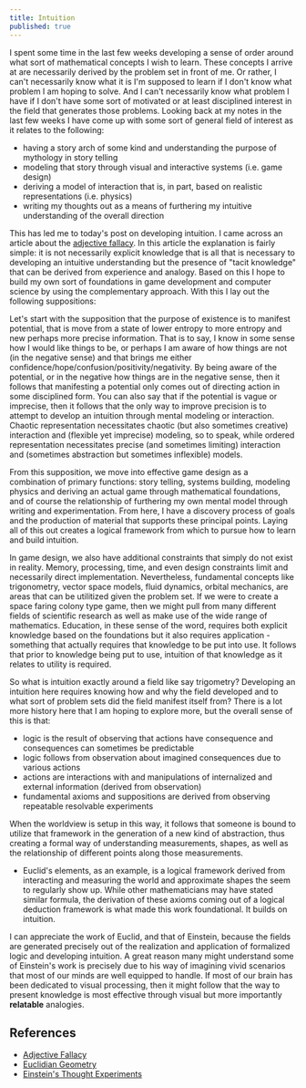 ```yaml
---
title: Intuition
published: true
---
```


I spent some time in the last few weeks developing a sense of order around what sort of mathematical concepts I wish to learn. These concepts I arrive at are necessarily derived by the problem set in front of me. Or rather, I can't necessarily know what it is I'm supposed to learn if I don't know what problem I am hoping to solve. And I can't necessarily know what problem I have if I don't have some sort of motivated or at least disciplined interest in the field that generates those problems. Looking back at my notes in the last few weeks I have come up with some sort of general field of interest as it relates to the following:

* having a story arch of some kind and understanding the purpose of mythology in story telling
* modeling that story through visual and interactive systems (i.e. game design)
* deriving a model of interaction that is, in part, based on realistic representations (i.e. physics)
* writing my thoughts out as a means of furthering my intuitive understanding of the overall direction

This has led me to today's post on developing intuition. I came across an article about the [adjective fallacy](https://betterexplained.com/articles/adjective-fallacy). In this article the explanation is fairly simple: it is not necessarily explicit knowledge that is all that is necessary to developing an intuitive understanding but the presence of "tacit knowledge" that can be derived from experience and analogy. Based on this I hope to build my own sort of foundations in game development and computer science by using the complementary approach. With this I lay out the following suppositions:

Let's start with the supposition that the purpose of existence is to manifest potential, that is move from a state of lower entropy to more entropy and new perhaps more precise information. That is to say, I know in some sense how I would like things to be, or perhaps I am aware of how things are not (in the negative sense) and that brings me either confidence/hope/confusion/positivity/negativity. By being aware of the potential, or in the negative how things are in the negative sense, then it follows that manifesting a potential only comes out of directing action in some disciplined form. You can also say that if the potential is vague or imprecise, then it follows that the only way to improve precision is to attempt to develop an intuition through mental modeling or interaction. Chaotic representation necessitates chaotic (but also sometimes creative) interaction and (flexible yet imprecise) modeling, so to speak, while ordered representation necessitates precise (and sometimes limiting) interaction and (sometimes abstraction but sometimes inflexible) models.

From this supposition, we move into effective game design as a combination of primary functions: story telling, systems building, modeling physics and deriving an actual game through mathematical foundations, and of course the relationship of furthering my own mental model through writing and experimentation. From here, I have a discovery process of goals and the production of material that supports these principal points. Laying all of this out creates a logical framework from which to pursue how to learn and build intuition.

In game design, we also have additional constraints that simply do not exist in reality. Memory, processing, time, and even design constraints limit and necessarily direct implementation. Nevertheless, fundamental concepts like trigonometry, vector space models, fluid dynamics, orbital mechanics, are areas that can be utilitized given the problem set. If we were to create a space faring colony type game, then we might pull from many different fields of scientific research as well as make use of the wide range of mathematics. Education, in these sense of the word, requires both explicit knowledge based on the foundations but it also requires application - something that actually requires that knowledge to be put into use. It follows that prior to knowledge being put to use, intuition of that knowledge as it relates to utility is required.

So what is intuition exactly around a field like say trigometry? Developing an intuition here requires knowing how and why the field developed and to what sort of problem sets did the field manifest itself from? There is a lot more history here that I am hoping to explore more, but the overall sense of this is that:

* logic is the result of observing that actions have consequence and consequences can sometimes be predictable
* logic follows from observation about imagined consequences due to various actions
* actions are interactions with and manipulations of internalized and external information (derived from observation)
* fundamental axioms and suppositions are derived from observing repeatable resolvable experiments

When the worldview is setup in this way, it follows that someone is bound to utilize that framework in the generation of a new kind of abstraction, thus creating a formal way of understanding measurements, shapes, as well as the relationship of different points along those measurements.

* Euclid's elements, as an example, is a logical framework derived from interacting and measuring the world and approximate shapes the seem to regularly show up. While other mathematicians may have stated similar formula, the derivation of these axioms coming out of a logical deduction framework is what made this work foundational. It builds on intuition.

I can appreciate the work of Euclid, and that of Einstein, because the fields are generated precisely out of the realization and application of formalized logic and developing intuition. A great reason many might understand some of Einstein's work is precisely due to his way of imagining vivid scenarios that most of our minds are well equipped to handle. If most of our brain has been dedicated to visual processing, then it might follow that the way to present knowledge is most effective through visual but more importantly **relatable** analogies.

## References

* [Adjective Fallacy](https://betterexplained.com/articles/adjective-fallacy/)
* [Euclidian Geometry](https://en.wikipedia.org/wiki/Euclidean_geometry)
* [Einstein's Thought Experiments](https://en.wikipedia.org/wiki/Einstein%27s_thought_experiments)
